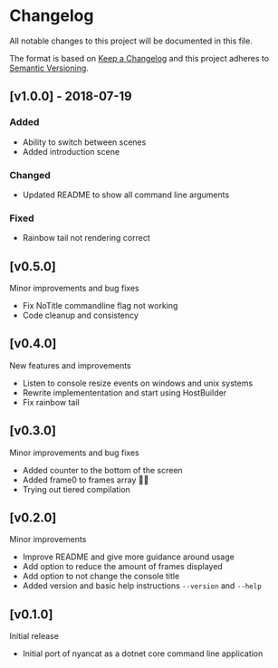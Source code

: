 # Changelog
All notable changes to this project will be documented in this file.

The format is based on [Keep a Changelog](http://keepachangelog.com/en/1.0.0/)
and this project adheres to [Semantic Versioning](http://semver.org/spec/v2.0.0.html).

## [v1.0.0] - 2018-07-19
### Added
- Ability to switch between scenes
- Added introduction scene

### Changed
- Updated README to show all command line arguments

### Fixed
- Rainbow tail not rendering correct

## [v0.5.0]
Minor improvements and bug fixes
 - Fix NoTitle commandline flag not working
 - Code cleanup and consistency

## [v0.4.0]
New features and improvements
 - Listen to console resize events on windows and unix systems
 - Rewrite implemententation and start using HostBuilder
 - Fix rainbow tail

## [v0.3.0]
Minor improvements and bug fixes
 - Added counter to the bottom of the screen
 - Added frame0 to frames array 🤦‍♂️
 - Trying out tiered compilation

## [v0.2.0]
Minor improvements
 - Improve README and give more guidance around usage
 - Add option to reduce the amount of frames displayed
 - Add option to not change the console title
 - Added version and basic help instructions `--version` and `--help`

## [v0.1.0]
Initial release
 - Initial port of nyancat as a dotnet core command line application

